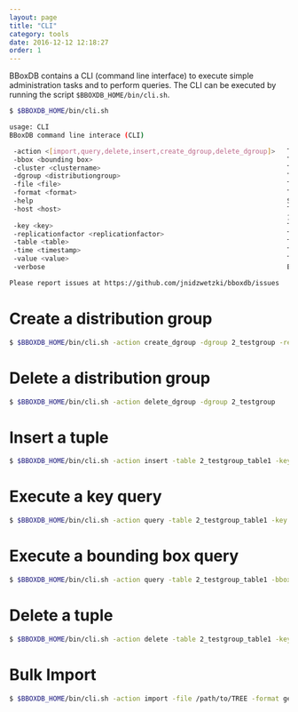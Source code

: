 ```yaml
---
layout: page
title: "CLI"
category: tools
date: 2016-12-12 12:18:27
order: 1
---
```


BBoxDB contains a CLI (command line interface) to execute simple administration tasks and to perform queries. The CLI can be executed by running the script ```$BBOXDB_HOME/bin/cli.sh```.

```bash
$ $BBOXDB_HOME/bin/cli.sh

usage: CLI
BBoxDB command line interace (CLI)

 -action <[import,query,delete,insert,create_dgroup,delete_dgroup]>   The CLI action to execute
 -bbox <bounding box>                                                 The bounding box of the tuple
 -cluster <clustername>                                               The name of the cluster (default: mycluster)
 -dgroup <distributiongroup>                                          The distribution group
 -file <file>                                                         The file to read
 -format <format>                                                     The format of the file
 -help                                                                Show this help
 -host <host>                                                         The Zookeeper endpoint to connect to (default:
                                                                      127.0.0.1:2181)
 -key <key>                                                           The name of the key
 -replicationfactor <replicationfactor>                               The replication factor
 -table <table>                                                       The table to carry out the action
 -time <timestamp>                                                    The version time stamp of the tuple
 -value <value>                                                       The value of the tuple
 -verbose                                                             Be verbose

Please report issues at https://github.com/jnidzwetzki/bboxdb/issues
```

# Create a distribution group
```bash
$ $BBOXDB_HOME/bin/cli.sh -action create_dgroup -dgroup 2_testgroup -replicationfactor 2
```

# Delete a distribution group
```bash
$ $BBOXDB_HOME/bin/cli.sh -action delete_dgroup -dgroup 2_testgroup
```

# Insert a tuple
```bash
$ $BBOXDB_HOME/bin/cli.sh -action insert -table 2_testgroup_table1 -key key1 -bbox 1:2:1:2 -value mydata
```

# Execute a key query
```bash
$ $BBOXDB_HOME/bin/cli.sh -action query -table 2_testgroup_table1 -key key1
```

# Execute a bounding box query
```bash
$ $BBOXDB_HOME/bin/cli.sh -action query -table 2_testgroup_table1 -bbox 1:4:1:4
```

# Delete a tuple
```bash
$ $BBOXDB_HOME/bin/cli.sh -action delete -table 2_testgroup_table1 -key key1
```

# Bulk Import
```bash
$ $BBOXDB_HOME/bin/cli.sh -action import -file /path/to/TREE -format geojson -table 2_testgroup2_tree
```
